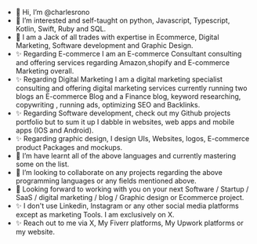 - 👋 Hi, I’m @charlesrono
- 👀 I’m interested and self-taught on python, Javascript, Typescript, Kotlin, Swift, Ruby and SQL.
- 🌱 I am a Jack of all trades with expertise in Ecommerce, Digital Marketing, Software development and Graphic Design.
- ✨ Regarding E-commerce I am an E-commerce Consultant consulting and offering services regarding Amazon,shopify and E-commerce Marketing overall.
- ✨ Regarding Digital Marketing I am a  digital marketing specialist consulting and offering digital marketing services currently running two blogs an E-commerce Blog and a  Finance blog, keyword researching, copywriting , running ads, optimizing SEO and Backlinks.
- ✨ Regarding Software development, check out my Github projects portfolio but to sum it up I dabble in websites, web apps and mobile apps (IOS and Android).
- ✨ Regarding  graphic design, I design UIs, Websites, logos, E-commerce product Packages and mockups.
- 🌱 I’m have learnt all of the above languages and currently mastering some on the list.
- 💞️ I’m looking to collaborate on any projects regarding the above programming languages or any fields mentioned above.
- 🌱 Looking forward to working with you on your next Software / Startup / SaaS / digital marketing / blog / Graphic design or Ecommerce project.
- ✨ I don't use Linkedin, Instagram or any other social media platforms except as marketing Tools. I am exclusively on X.
- ✨ Reach out to me via  X, My Fiverr platforms, My Upwork platforms or my website.
